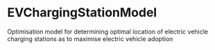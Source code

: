 # EVChargingStationModel
 Optimisation model for determining optimal location of electric vehicle charging stations as to maximise electric vehicle adoption
